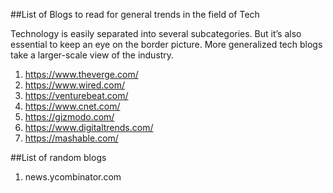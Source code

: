 ##List of Blogs to read for general trends in the field of Tech

Technology is easily separated into several subcategories. But it’s also essential to keep an eye on the border picture. More generalized tech blogs take a larger-scale view of the industry. 

1) https://www.theverge.com/
2) https://www.wired.com/
3) https://venturebeat.com/
4) https://www.cnet.com/
5) https://gizmodo.com/
6) https://www.digitaltrends.com/
7) https://mashable.com/

##List of random blogs

1) news.ycombinator.com
